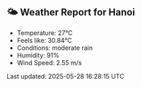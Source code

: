 <!-- WEATHER-START -->
## 🌤 Weather Report for Hanoi

- Temperature: 27°C
- Feels like: 30.84°C
- Conditions: moderate rain
- Humidity: 91%
- Wind Speed: 2.55 m/s

Last updated: 2025-05-28 16:28:15 UTC
<!-- WEATHER-END -->
